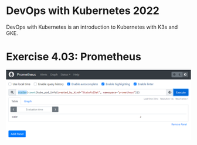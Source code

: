 # DevOps with Kubernetes 2022
DevOps with Kubernetes is an introduction to Kubernetes with K3s and GKE.

# Exercise 4.03: Prometheus

![prometheusquery](prometheusquery.png)
